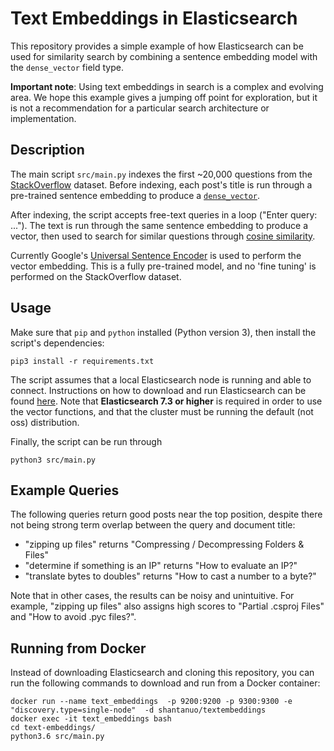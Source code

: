 # Text Embeddings in Elasticsearch

This repository provides a simple example of how Elasticsearch can be used for similarity
search by combining a sentence embedding model with the `dense_vector` field type.

**Important note**: Using text embeddings in search is a complex and evolving area. We hope
this example gives a jumping off point for exploration, but it is not a recommendation for
a particular search architecture or implementation.

## Description

The main script `src/main.py` indexes the first ~20,000 questions from the
[StackOverflow](https://github.com/elastic/rally-tracks/tree/master/so)
dataset. Before indexing, each post's title is run through a pre-trained sentence embedding to
produce a [`dense_vector`](https://www.elastic.co/guide/en/elasticsearch/reference/master/dense-vector.html).

After indexing, the script accepts free-text queries in a loop ("Enter query: ..."). The text is run
through the same sentence embedding to produce a vector, then used to search for similar questions
through [cosine similarity](https://www.elastic.co/guide/en/elasticsearch/reference/7.x/query-dsl-script-score-query.html#vector-functions).

Currently Google's [Universal Sentence Encoder](https://tfhub.dev/google/universal-sentence-encoder/2) is used
to perform the vector embedding. This is a fully pre-trained model, and no 'fine tuning' is performed
on the StackOverflow dataset.

## Usage

Make sure that `pip` and `python` installed (Python version 3), then install the script's dependencies:

```
pip3 install -r requirements.txt
```

The script assumes that a local Elasticsearch node is running and able to connect. Instructions on how
to download and run Elasticsearch can be found [here](https://www.elastic.co/downloads/elasticsearch).
Note that **Elasticsearch 7.3 or higher** is required in order to use the vector functions, and that
the cluster must be running the default (not oss) distribution.

Finally, the script can be run through

```
python3 src/main.py
```

## Example Queries

The following queries return good posts near the top position, despite there not being strong term
overlap between the query and document title:
- "zipping up files" returns "Compressing / Decompressing Folders & Files"
- "determine if something is an IP" returns "How to evaluate an IP?"
- "translate bytes to doubles" returns "How to cast a number to a byte?"

Note that in other cases, the results can be noisy and unintuitive. For example, "zipping up files" also assigns high scores to "Partial .csproj Files" and "How to avoid .pyc files?".

## Running from Docker

Instead of downloading Elasticsearch and cloning this repository, you can run the following commands to download and run from a Docker container:

```
docker run --name text_embeddings  -p 9200:9200 -p 9300:9300 -e "discovery.type=single-node"  -d shantanuo/textembeddings
docker exec -it text_embeddings bash
cd text-embeddings/
python3.6 src/main.py
```
